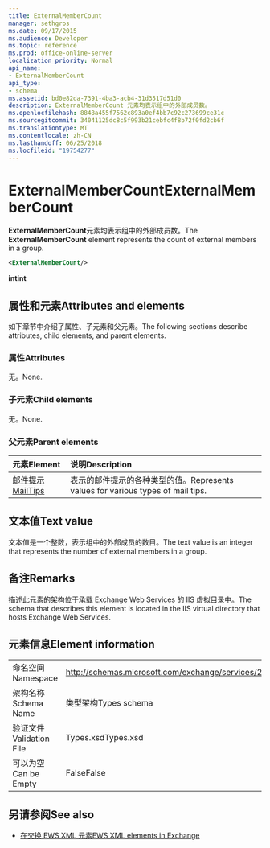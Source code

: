 ```yaml
---
title: ExternalMemberCount
manager: sethgros
ms.date: 09/17/2015
ms.audience: Developer
ms.topic: reference
ms.prod: office-online-server
localization_priority: Normal
api_name:
- ExternalMemberCount
api_type:
- schema
ms.assetid: bd0e82da-7391-4ba3-acb4-31d3517d51d0
description: ExternalMemberCount 元素均表示组中的外部成员数。
ms.openlocfilehash: 8848a455f7562c893a0ef4bb7c92c273699ce31c
ms.sourcegitcommit: 34041125dc8c5f993b21cebfc4f8b72f0fd2cb6f
ms.translationtype: MT
ms.contentlocale: zh-CN
ms.lasthandoff: 06/25/2018
ms.locfileid: "19754277"
---
```

# <a name="externalmembercount"></a><span data-ttu-id="0a313-103">ExternalMemberCount</span><span class="sxs-lookup"><span data-stu-id="0a313-103">ExternalMemberCount</span></span>

<span data-ttu-id="0a313-104">**ExternalMemberCount**元素均表示组中的外部成员数。</span><span class="sxs-lookup"><span data-stu-id="0a313-104">The **ExternalMemberCount** element represents the count of external members in a group.</span></span> 
  
```XML
<ExternalMemberCount/>
```

 <span data-ttu-id="0a313-105">**int**</span><span class="sxs-lookup"><span data-stu-id="0a313-105">**int**</span></span>
## <a name="attributes-and-elements"></a><span data-ttu-id="0a313-106">属性和元素</span><span class="sxs-lookup"><span data-stu-id="0a313-106">Attributes and elements</span></span>

<span data-ttu-id="0a313-107">如下章节中介绍了属性、子元素和父元素。</span><span class="sxs-lookup"><span data-stu-id="0a313-107">The following sections describe attributes, child elements, and parent elements.</span></span>
  
### <a name="attributes"></a><span data-ttu-id="0a313-108">属性</span><span class="sxs-lookup"><span data-stu-id="0a313-108">Attributes</span></span>

<span data-ttu-id="0a313-109">无。</span><span class="sxs-lookup"><span data-stu-id="0a313-109">None.</span></span>
  
### <a name="child-elements"></a><span data-ttu-id="0a313-110">子元素</span><span class="sxs-lookup"><span data-stu-id="0a313-110">Child elements</span></span>

<span data-ttu-id="0a313-111">无。</span><span class="sxs-lookup"><span data-stu-id="0a313-111">None.</span></span>
  
### <a name="parent-elements"></a><span data-ttu-id="0a313-112">父元素</span><span class="sxs-lookup"><span data-stu-id="0a313-112">Parent elements</span></span>

|<span data-ttu-id="0a313-113">**元素**</span><span class="sxs-lookup"><span data-stu-id="0a313-113">**Element**</span></span>|<span data-ttu-id="0a313-114">**说明**</span><span class="sxs-lookup"><span data-stu-id="0a313-114">**Description**</span></span>|
|:-----|:-----|
|[<span data-ttu-id="0a313-115">邮件提示</span><span class="sxs-lookup"><span data-stu-id="0a313-115">MailTips</span></span>](mailtips.md) <br/> |<span data-ttu-id="0a313-116">表示的邮件提示的各种类型的值。</span><span class="sxs-lookup"><span data-stu-id="0a313-116">Represents values for various types of mail tips.</span></span>  <br/> |
   
## <a name="text-value"></a><span data-ttu-id="0a313-117">文本值</span><span class="sxs-lookup"><span data-stu-id="0a313-117">Text value</span></span>

<span data-ttu-id="0a313-118">文本值是一个整数，表示组中的外部成员的数目。</span><span class="sxs-lookup"><span data-stu-id="0a313-118">The text value is an integer that represents the number of external members in a group.</span></span>
  
## <a name="remarks"></a><span data-ttu-id="0a313-119">备注</span><span class="sxs-lookup"><span data-stu-id="0a313-119">Remarks</span></span>

<span data-ttu-id="0a313-120">描述此元素的架构位于承载 Exchange Web Services 的 IIS 虚拟目录中。</span><span class="sxs-lookup"><span data-stu-id="0a313-120">The schema that describes this element is located in the IIS virtual directory that hosts Exchange Web Services.</span></span>
  
## <a name="element-information"></a><span data-ttu-id="0a313-121">元素信息</span><span class="sxs-lookup"><span data-stu-id="0a313-121">Element information</span></span>

|||
|:-----|:-----|
|<span data-ttu-id="0a313-122">命名空间</span><span class="sxs-lookup"><span data-stu-id="0a313-122">Namespace</span></span>  <br/> |http://schemas.microsoft.com/exchange/services/2006/types  <br/> |
|<span data-ttu-id="0a313-123">架构名称</span><span class="sxs-lookup"><span data-stu-id="0a313-123">Schema Name</span></span>  <br/> |<span data-ttu-id="0a313-124">类型架构</span><span class="sxs-lookup"><span data-stu-id="0a313-124">Types schema</span></span>  <br/> |
|<span data-ttu-id="0a313-125">验证文件</span><span class="sxs-lookup"><span data-stu-id="0a313-125">Validation File</span></span>  <br/> |<span data-ttu-id="0a313-126">Types.xsd</span><span class="sxs-lookup"><span data-stu-id="0a313-126">Types.xsd</span></span>  <br/> |
|<span data-ttu-id="0a313-127">可以为空</span><span class="sxs-lookup"><span data-stu-id="0a313-127">Can be Empty</span></span>  <br/> |<span data-ttu-id="0a313-128">False</span><span class="sxs-lookup"><span data-stu-id="0a313-128">False</span></span>  <br/> |
   
## <a name="see-also"></a><span data-ttu-id="0a313-129">另请参阅</span><span class="sxs-lookup"><span data-stu-id="0a313-129">See also</span></span>



- [<span data-ttu-id="0a313-130">在交换 EWS XML 元素</span><span class="sxs-lookup"><span data-stu-id="0a313-130">EWS XML elements in Exchange</span></span>](ews-xml-elements-in-exchange.md)

